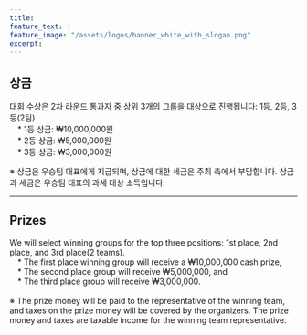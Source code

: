 ```yaml
---
title:
feature_text: |
feature_image: "/assets/logos/banner_white_with_slogan.png"
excerpt:
---
```

## 상금

대회 수상은 2차 라운드 통과자 중 상위 3개의 그룹을 대상으로 진행됩니다: 1등, 2등, 3등(2팀)  
 * 1등 상금: ₩10,000,000원  
 * 2등 상금: ₩5,000,000원  
 * 3등 상금: ₩3,000,000원  

※ 상금은 우승팀 대표에게 지급되며, 상금에 대한 세금은 주최 측에서 부담합니다. 상금과 세금은 우승팀 대표의 과세 대상 소득입니다.  
<hr />

## Prizes

We will select winning groups for the top three positions: 1st place, 2nd place, and 3rd place(2 teams).  
 * The first place winning group will receive a ₩10,000,000 cash prize,  
 * The second place group will receive ₩5,000,000, and  
 * The third place group will receive ₩3,000,000.  
<br>
※ The prize money will be paid to the representative of the winning team, and taxes on the prize money will be covered by the organizers. The prize money and taxes are taxable income for the winning team representative.  
